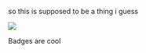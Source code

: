 so this is supposed to be a thing i guess


<a href="https://www.youtube.com/watch?v=dQw4w9WgXcQ">
  <img align="center" src="https://github-readme-stats.vercel.app/api?username=Cynosure-Null&theme=gradient" />
</a>


Badges are cool
